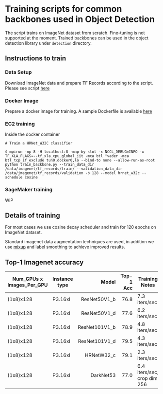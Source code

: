 # Training scripts for common backbones used in Object Detection
  
The script trains on ImageNet dataset from scratch. Fine-tuning is not supported at the moment. Trained backbones can be used in the object detection library under `detection` directory.


## Instructions to train

### Data Setup

Download ImageNet data and prepare TF Records according to the script.
Please see script [here](https://github.com/aws-samples/deep-learning-models/blob/master/legacy/utils/tensorflow/preprocess_imagenet.py)

### Docker Image

Prepare a docker image for training. A sample Dockerfile is available [here](https://github.com/aws-samples/deep-learning-models/blob/master/models/vision/detection/docker/Dockerfile.ec2)

### EC2 training

Inside the docker container

```
# Train a HRNet_W32C classifier

$ mpirun -np 8 -H localhost:8 -map-by slot -x NCCL_DEBUG=INFO -x TF_XLA_FLAGS=--tf_xla_cpu_global_jit -mca btl ^vader -mca btl_tcp_if_exclude tun0,docker0,lo --bind-to none --allow-run-as-root python train_backbone.py --train_data_dir /data/imagenet/tf_records/train/ --validation_data_dir /data/imagenet/tf_records/validation -b 128 --model hrnet_w32c --schedule cosine
```

### SageMaker training

WIP


## Details of training

For most cases we use cosine decay scheduler and train for 120 epochs on ImageNet dataset.

Standard imagenet data augmentation techniques are used, in addition we use [mixup](https://arxiv.org/abs/1710.09412) and label smoothing to achieve improved results.


## Top-1 Imagenet accuracy 


| Num_GPUs x Images_Per_GPU | Instance type | Model | Top-1 Acc | Training Notes |
| ------------------------- | ------------- | ------------: | ------: | ----- |
| (1x8)x128 | P3.16xl | ResNet50V1_b | 76.8 |  7.3 iters/sec |
| (1x8)x128 | P3.16xl | ResNet50V1_d | 77.6 |  6.2 iters/sec|
| (1x8)x128 | P3.16xl | ResNet101V1_b | 78.9 | 4.8 iters/sec |
| (1x8)x128 | P3.16xl | ResNet101V1_d | 79.5 | 4.3 iters/sec |
| (1x8)x128 | P3.16xl | HRNetW32_c | 79.1 | 2.3 iters/sec |
| (1x8)x128 | P3.16xl | DarkNet53 | 77.0 | 6.4 iters/sec, crop dim 256 |

